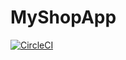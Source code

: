 # MyShopApp
[![CircleCI](https://dl.circleci.com/status-badge/img/gh/bayutb123/MyShopApp/tree/master.svg?style=svg&circle-token=f888112bad3b954d37afb831fb0c0dc32020fbfc)](https://dl.circleci.com/status-badge/redirect/gh/bayutb123/MyShopApp/tree/master)
